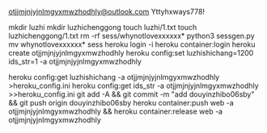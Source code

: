 otjjmjnjyjnlmgyxmwzhodhly@outlook.com
Yttyhxways778!

mkdir luzhi
mkdir luzhichenggong
touch luzhi/1.txt
touch luzhichenggong/1.txt
rm -rf sess/whynotlovexxxxxx*
python3 sessgen.py
mv whynotlovexxxxxx* sess
heroku login -i
heroku container:login
heroku create otjjmjnjyjnlmgyxmwzhodhly
heroku config:set luzhishichang=1200 ids_str=1 -a otjjmjnjyjnlmgyxmwzhodhly

heroku config:get luzhishichang -a otjjmjnjyjnlmgyxmwzhodhly >heroku_config.ini
heroku config:get ids_str -a otjjmjnjyjnlmgyxmwzhodhly >>heroku_config.ini
git add -A && git commit -m "add douyinzhibo06sby" && git push origin douyinzhibo06sby
heroku container:push web -a otjjmjnjyjnlmgyxmwzhodhly && heroku container:release web -a otjjmjnjyjnlmgyxmwzhodhly
